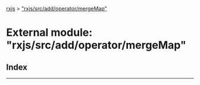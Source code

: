 [rxjs](../README.md) > ["rxjs/src/add/operator/mergeMap"](../modules/_rxjs_src_add_operator_mergemap_.md)

# External module: "rxjs/src/add/operator/mergeMap"

## Index

---

